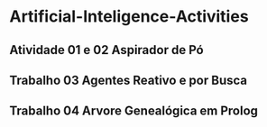 # Artificial-Inteligence-Activities
###
## Atividade 01 e 02 Aspirador de Pó
## Trabalho 03 Agentes Reativo e por Busca
## Trabalho 04 Arvore Genealógica em Prolog
